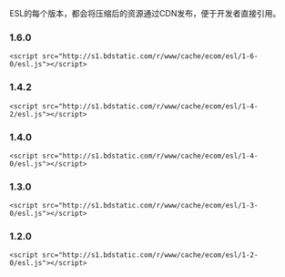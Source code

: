 ESL的每个版本，都会将压缩后的资源通过CDN发布，便于开发者直接引用。


### 1.6.0

    <script src="http://s1.bdstatic.com/r/www/cache/ecom/esl/1-6-0/esl.js"></script>


### 1.4.2

    <script src="http://s1.bdstatic.com/r/www/cache/ecom/esl/1-4-2/esl.js"></script>


### 1.4.0

    <script src="http://s1.bdstatic.com/r/www/cache/ecom/esl/1-4-0/esl.js"></script>


### 1.3.0

    <script src="http://s1.bdstatic.com/r/www/cache/ecom/esl/1-3-0/esl.js"></script>


### 1.2.0

    <script src="http://s1.bdstatic.com/r/www/cache/ecom/esl/1-2-0/esl.js"></script>


